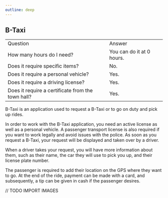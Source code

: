 ```yaml
---
outline: deep
---
```


## B-Taxi

<table>
    <tr>
        <td>Question</td>
        <td>Answer</td>
    </tr>
    <tr>
        <td>How many hours do I need?</td>
        <td>You can do it at 0 hours.</td>
    </tr>
    <tr>
        <td>Does it require specific items?</td>
        <td>No.</td>
    </tr>
    <tr>
        <td>Does it require a personal vehicle?</td>
        <td>Yes.</td>
    </tr>
    <tr>
        <td>Does it require a driving license?</td>
        <td>Yes.</td>
    </tr>
    <tr>
        <td>Does it require a certificate from the town hall?</td>
        <td>Yes.</td>
    </tr>
</table>

B-Taxi is an application used to request a B-Taxi or to go on duty and pick up rides.

In order to work with the B-Taxi application, you need an active license as well as a personal vehicle. A passenger transport license is also required if you want to work legally and avoid issues with the police. As soon as you request a B-Taxi, your request will be displayed and taken over by a driver.

When a driver takes your request, you will have more information about them, such as their name, the car they will use to pick you up, and their license plate number.

The passenger is required to add their location on the GPS where they want to go. At the end of the ride, payment can be made with a card, and subsequently, a tip can be given in cash if the passenger desires.

// TODO IMPORT IMAGES